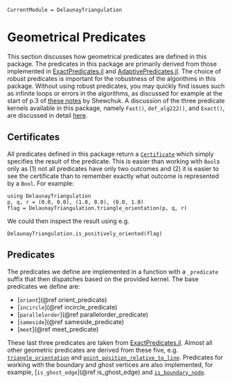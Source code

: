 ```@meta 
CurrentModule = DelaunayTriangulation
```

# Geometrical Predicates

This section discusses how geometrical predicates are defined in this package. The predicates in this package are primarily derived from those implemented in [ExactPredicates.jl](https://github.com/lairez/ExactPredicates.jl) and [AdaptivePredicates.jl](https://github.com/JuliaGeometry/AdaptivePredicates.jl). The choice of robust predicates is important for the robustness of the algorithms in this package. Without using robust predicates, you may quickly find issues such as infinite loops or errors in the algorithms, as discussed for example at the start of p.3 of [these notes](https://perso.uclouvain.be/jean-francois.remacle/LMECA2170/robnotes.pdf) by Shewchuk. A discussion of the three predicate kernels available in this package, namely `Fast()`, `def_alg222()`, and `Exact()`, are discussed in detail [here](predicate_kernels.md).

## Certificates 

All predicates defined in this package return a [`Certificate`](@ref) which simply specifies the result of the predicate. This is easier than working with `Bool`s only as (1) not all predicates have only two outcomes and (2) it is easier to see the certificate than to remember exactly what outcome is represented by a `Bool`. For example:

```@example certex 
using DelaunayTriangulation
p, q, r = (0.0, 0.0), (1.0, 0.0), (0.0, 1.0)
flag = DelaunayTriangulation.triangle_orientation(p, q, r)
```

We could then inspect the result using e.g.

```@example certex 
DelaunayTriangulation.is_positively_oriented(flag)
```

## Predicates

The predicates we define are implemented in a function with a `_predicate` suffix that then dispatches based on the provided kernel. The base predicates we define are:

- [`orient`](@ref orient_predicate)
- [`incircle`](@ref incircle_predicate)
- [`parallelorder`](@ref parallelorder_predicate)
- [`sameside`](@ref sameside_predicate)
- [`meet`](@ref meet_predicate)

These last three predicates are taken from [ExactPredicates.jl](https://github.com/lairez/ExactPredicates.jl). Almost all other geometric predicates are derived from these five, e.g. [`triangle_orientation`](@ref) and [`point_position_relative_to_line`](@ref). Predicates for working with the boundary and ghost vertices are also implemented, for example, [`is_ghost_edge`](@ref is_ghost_edge) and [`is_boundary_node`](@ref).
